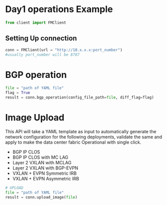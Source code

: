 # Day1 operations Example

```py
from client import FMClient
```

## Setting Up connection
```py
conn = FMClient(url = "http://10.x.x.x:port_number") 
#usually port_number will be 8787
```


# BGP operation
```py
file = "path of YAML file"
flag = True 
result = conn.bgp_operation(config_file_path=file, diff_flag=flag)
```

# Image Upload 
This API will take a YAML template as input to automatically generate the network configuration for the following deployments, validate the same and apply to make the data center fabric Operational with single click.
- BGP IP CLOS
- BGP IP CLOS with MC LAG 
- Layer 2 VXLAN with MCLAG
- Layer 2 VXLAN with BGP-EVPN
- VXLAN + EVPN Symmetric IRB
- VXLAN + EVPN Asymmetric IRB


```py
# UPLOAD 
file = "path of YAML file"
result = conn.upload_image(file)
```